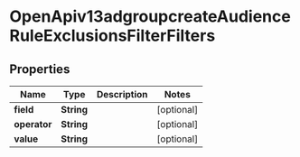 # OpenApiv13adgroupcreateAudienceRuleExclusionsFilterFilters

## Properties
Name | Type | Description | Notes
------------ | ------------- | ------------- | -------------
**field** | **String** |  |  [optional]
**operator** | **String** |  |  [optional]
**value** | **String** |  |  [optional]
